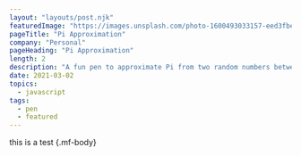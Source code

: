 ```yaml
---
layout: "layouts/post.njk"
featuredImage: "https://images.unsplash.com/photo-1600493033157-eed3fbe95d96?ixid=MXwxMjA3fDB8MHxwaG90by1wYWdlfHx8fGVufDB8fHw%3D&ixlib=rb-1.2.1&auto=format&fit=crop&w=328&q=80"
pageTitle: "Pi Approximation"
company: "Personal"
pageHeading: "Pi Approximation"
length: 2
description: "A fun pen to approximate Pi from two random numbers between 0 and 1."
date: 2021-03-02
topics:
  - javascript
tags:
  - pen
  - featured
---
```

this is a test {.mf-body}
